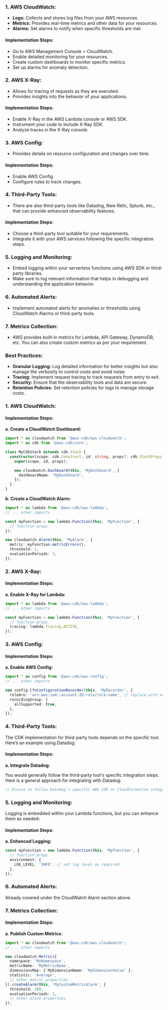 
### 1. **AWS CloudWatch:**
   - **Logs:** Collects and stores log files from your AWS resources.
   - **Metrics:** Provides real-time metrics and other data for your resources.
   - **Alarms:** Set alarms to notify when specific thresholds are met.

   #### **Implementation Steps:**
   - Go to AWS Management Console > CloudWatch.
   - Enable detailed monitoring for your resources.
   - Create custom dashboards to monitor specific metrics.
   - Set up alarms for anomaly detection.

### 2. **AWS X-Ray:**
   - Allows for tracing of requests as they are executed.
   - Provides insights into the behavior of your applications.

   #### **Implementation Steps:**
   - Enable X-Ray in the AWS Lambda console or AWS SDK.
   - Instrument your code to include X-Ray SDK.
   - Analyze traces in the X-Ray console.

### 3. **AWS Config:**
   - Provides details on resource configuration and changes over time.

   #### **Implementation Steps:**
   - Enable AWS Config.
   - Configure rules to track changes.

### 4. **Third-Party Tools:**
   - There are also third-party tools like Datadog, New Relic, Splunk, etc., that can provide enhanced observability features.

   #### **Implementation Steps:**
   - Choose a third-party tool suitable for your requirements.
   - Integrate it with your AWS services following the specific integration steps.

### 5. **Logging and Monitoring:**
   - Embed logging within your serverless functions using AWS SDK or third-party libraries.
   - Make sure to log relevant information that helps in debugging and understanding the application behavior.

### 6. **Automated Alerts:**
   - Implement automated alerts for anomalies or thresholds using CloudWatch Alarms or third-party tools.

### 7. **Metrics Collection:**
   - AWS provides built-in metrics for Lambda, API Gateway, DynamoDB, etc. You can also create custom metrics as per your requirement.

### Best Practices:
   - **Granular Logging:** Log detailed information for better insights but also manage the verbosity to control costs and avoid noise.
   - **Tracing:** Implement request tracing to track requests from entry to exit.
   - **Security:** Ensure that the observability tools and data are secure.
   - **Retention Policies:** Set retention policies for logs to manage storage costs.



### 1. **AWS CloudWatch:**

#### **Implementation Steps:**

   **a. Create a CloudWatch Dashboard:**
   
```typescript
import * as cloudwatch from '@aws-cdk/aws-cloudwatch';
import * as cdk from '@aws-cdk/core';

class MyCdkStack extends cdk.Stack {
  constructor(scope: cdk.Construct, id: string, props?: cdk.StackProps) {
    super(scope, id, props);

    new cloudwatch.Dashboard(this, 'MyDashboard', {
      dashboardName: 'MyDashboard',
    });
  }
}
```

   **b. Create a CloudWatch Alarm:**
   
```typescript
import * as lambda from '@aws-cdk/aws-lambda';
// ... other imports

const myFunction = new lambda.Function(this, 'MyFunction', {
  // function props
});

new cloudwatch.Alarm(this, 'MyAlarm', {
  metric: myFunction.metricErrors(),
  threshold: 1,
  evaluationPeriods: 1,
});
```

### 2. **AWS X-Ray:**

#### **Implementation Steps:**

   **a. Enable X-Ray for Lambda:**
   
```typescript
import * as lambda from '@aws-cdk/aws-lambda';
// ... other imports

const myFunction = new lambda.Function(this, 'MyFunction', {
  // function props
  tracing: lambda.Tracing.ACTIVE,
});
```

### 3. **AWS Config:**

#### **Implementation Steps:**

   **a. Enable AWS Config:**
   
```typescript
import * as config from '@aws-cdk/aws-config';
// ... other imports

new config.CfnConfigurationRecorder(this, 'MyRecorder', {
  roleArn: 'arn:aws:iam::account-ID:role/role-name', // replace with actual ARN
  recordingGroup: {
    allSupported: true,
  },
});
```

### 4. **Third-Party Tools:**

The CDK implementation for third-party tools depends on the specific tool. Here’s an example using Datadog:

#### **Implementation Steps:**

   **a. Integrate Datadog:**

You would generally follow the third-party tool's specific integration steps. Here is a general approach for integrating with Datadog:

```typescript
// Ensure to follow Datadog's specific AWS CDK or CloudFormation integration steps
```

### 5. **Logging and Monitoring:**

Logging is embedded within your Lambda functions, but you can enhance them as needed:

#### **Implementation Steps:**

   **a. Enhanced Logging:**

```typescript
const myFunction = new lambda.Function(this, 'MyFunction', {
  // function props
  environment: {
    LOG_LEVEL: 'INFO', // set log level as required
  },
});
```

### 6. **Automated Alerts:**

Already covered under the CloudWatch Alarm section above.

### 7. **Metrics Collection:**

#### **Implementation Steps:**

   **a. Publish Custom Metrics:**

```typescript
import * as cloudwatch from '@aws-cdk/aws-cloudwatch';
// ... other imports

new cloudwatch.Metric({
  namespace: 'MyNamespace',
  metricName: 'MyMetricName',
  dimensionsMap: { MyDimensionName: 'MyDimensionValue' },
  statistic: 'Average',
  // other metric properties
}).createAlarm(this, 'MyCustomMetricAlarm', {
  threshold: 100,
  evaluationPeriods: 1,
  // other alarm properties
});
```
